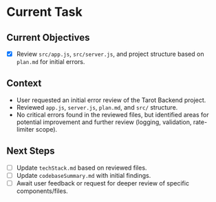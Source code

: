 # Current Task

## Current Objectives
- [x] Review `src/app.js`, `src/server.js`, and project structure based on `plan.md` for initial errors.

## Context
- User requested an initial error review of the Tarot Backend project.
- Reviewed `app.js`, `server.js`, `plan.md`, and `src/` structure.
- No critical errors found in the reviewed files, but identified areas for potential improvement and further review (logging, validation, rate-limiter scope).

## Next Steps
- [ ] Update `techStack.md` based on reviewed files.
- [ ] Update `codebaseSummary.md` with initial findings.
- [ ] Await user feedback or request for deeper review of specific components/files.
